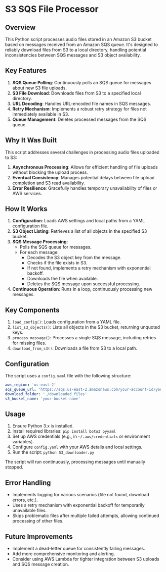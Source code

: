 # S3 SQS File Processor

## Overview

This Python script processes audio files stored in an Amazon S3 bucket based on messages received from an Amazon SQS queue. It's designed to reliably download files from S3 to a local directory, handling potential inconsistencies between SQS messages and S3 object availability.

## Key Features

1. **SQS Queue Polling**: Continuously polls an SQS queue for messages about new S3 file uploads.
2. **S3 File Download**: Downloads files from S3 to a specified local directory.
3. **URL Decoding**: Handles URL-encoded file names in SQS messages.
4. **Retry Mechanism**: Implements a robust retry strategy for files not immediately available in S3.
5. **Queue Management**: Deletes processed messages from the SQS queue.

## Why It Was Built

This script addresses several challenges in processing audio files uploaded to S3:

1. **Asynchronous Processing**: Allows for efficient handling of file uploads without blocking the upload process.
2. **Eventual Consistency**: Manages potential delays between file upload completion and S3 read availability.
3. **Error Resilience**: Gracefully handles temporary unavailability of files or AWS services.

## How It Works

1. **Configuration**: Loads AWS settings and local paths from a YAML configuration file.
2. **S3 Object Listing**: Retrieves a list of all objects in the specified S3 bucket.
3. **SQS Message Processing**:
   - Polls the SQS queue for messages.
   - For each message:
     - Decodes the S3 object key from the message.
     - Checks if the file exists in S3.
     - If not found, implements a retry mechanism with exponential backoff.
     - Downloads the file when available.
     - Deletes the SQS message upon successful processing.
4. **Continuous Operation**: Runs in a loop, continuously processing new messages.

## Key Components

1. `load_config()`: Loads configuration from a YAML file.
2. `list_s3_objects()`: Lists all objects in the S3 bucket, returning unquoted keys.
3. `process_message()`: Processes a single SQS message, including retries for missing files.
4. `download_from_s3()`: Downloads a file from S3 to a local path.

## Configuration

The script uses a `config.yaml` file with the following structure:

```yaml
aws_region: 'us-east-2'
sqs_queue_url: 'https://sqs.us-east-2.amazonaws.com/your-account-id/your-queue-name'
download_folder: './downloaded_files'
s3_bucket_name: 'your-bucket-name'
```

## Usage

1. Ensure Python 3.x is installed.
2. Install required libraries: `pip install boto3 pyyaml`
3. Set up AWS credentials (e.g., in `~/.aws/credentials` or environment variables).
4. Configure `config.yaml` with your AWS details and local settings.
5. Run the script: `python S3_downloader.py`

The script will run continuously, processing messages until manually stopped.

## Error Handling

- Implements logging for various scenarios (file not found, download errors, etc.).
- Uses a retry mechanism with exponential backoff for temporarily unavailable files.
- Skips problematic files after multiple failed attempts, allowing continued processing of other files.

## Future Improvements

- Implement a dead-letter queue for consistently failing messages.
- Add more comprehensive monitoring and alerting.
- Consider using AWS Lambda for tighter integration between S3 uploads and SQS message creation.

